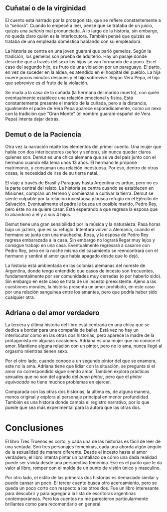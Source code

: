  ## Cuñataí o de la virginidad
 
El cuento está narrado por la protagonista, que se refiere constantemente a la “señorá”. Cuando lo empecé a leer, pensé que se trataba de un juicio, quizás una *señoría* mal pronunciada. A lo largo de la historia, sin embargo, no queda claro quién es la interlocutora. También pensé que quizás se trataba de una empleada doméstica hablando con su empleadora. 
 
La historia se centra en una joven guaraní que parió gemelos. Según la tradición, los gemelos son prueba de adulterio. Hay un pasaje donde describe que a través del sexo los hijos se van formando de a poco. En el caso del segundo hijo, es fruto de una violación por un paraguayo. El parto, en vez de suceder en la aldea, es atendido en el hospital del pueblo. La hija muere pocos minutos después y el hijo sobrevive. Según Vera Pepa, el hijo que sobrevive es el fruto de la violación. 

Se muda a la casa de la cuñada (la hermana del marido muerto), con quién eventualmente establece una relación emocional y física. Está constantemente presente el marido de la cuñada, pero a la distancia, igualmente el padre de Vera Pepa aparece esporádicamente, como un nexo con la tradición que “Gran Monte” (el nombre guaraní-español de Vera Pepa) intenta dejar detrás. 

## Demut o de la Paciencia
Otra vez la narración repite los elementos del primer cuento. Una mujer que habla con dos interlocutores (señor y señora), sin nunca quedar claros quienes son. Demut es una chica alemana que se va del país junto con el hermano cuando ella tenía unos 13 años. El hermano le propone matrimonio, y consuman una relación incestuosa. Por eso, dentro de otras cosas, le necesidad de irse de su tierra natal. 

El viaje a través de Brasil y Paraguay hasta Argentina es arduo, pero no es la parte central del relato. La historia se centra cuando se establecen en Misiones, compran un terreno y comienzan a cultivar la tierra. Demut se siente culpable por la relación incestuosa y busca refugio en el Ejército de Salvación. Eventualmente el padre le busca un posible marido, Pedro Rey, pero éste no se quiere casar. Está esperando a que regresa la esposa que lo abandonó a él y a sus 4 hijos. 

Demut tiene una gran sensibilidad por la música y la naturaleza. Pasa horas bajo un jazmín, que es su refugio. Intentará volver a Alemania, cuando el hermano se junta con una muchacha, Rosa, y la esposa de Pedro Rey regresa embarazada a la casa. Sin embargo no logrará llegar muy lejos y consigue trabajo en una casa. Eventualmente regresará a casarse con Pedro Rey, pero en la noche misma del casamiento se reencontrará con el hermano y sentirá el amor que había apagado desde que lo dejó. 

La historia está ambientada en las colonias alemanas del noreste de Argentina, donde tengo entendido que casos de incesto son frecuentes, fundamentalmente por ser comunidades muy cerradas (o por haberlo sido). Sin embargo en este caso se trata de un incesto preexistente. Ajeno a las cuestiones morales, la historia presenta un amor prohibido, en este caso por una relación sanguínea entre los amantes, pero que podría haber sido cualquier otra. 


## Adriana o del amor verdadero
La tercera y última historia del libro está centrada en una chica que se dedica a bordar para una compañía de ballet. Está vez no hay un interlocutor como en las otras dos historias, pero aparece la madre de la protagonista en algunas ocasiones. Adriana es una mujer que no conoce el amor. Mantiene alguna relación con un pintor, pero no lo ama, nunca llegó al orgasmo mientras tienen sexo. 

Por el otro lado, cuando conoce a un segundo pintor del que se enamora, este no la ama. Adriana tiene que lidiar con la situación, se pregunta si el amor no correspondido sigue siendo amor. También explora prácticas sexuales que no son del agrado del *buen pintor*, pero que el *pintor equivocado* no tiene muchos problemas en ejercer. 

Comparada con las otras dos historias, la última es, de alguna manera, menos original y explora al personaje principal en menor profundidad. También es una historia donde cambia el registro narrativo, por lo que puede que sea más experimental para la autora que las otras dos. 

# Conclusiones
El libro Tres Truenos es corto, y cada una de las historias es fácil de leer de una sentada. Son tres personajes femeninas, cada una aborda algún ángulo de la sexualidad de manera diferente. Desde el incesto hasta el amor verdadero, el libro intenta pintar un pantallazo de cómo una dada realidad puede ser vivida desde una perspectiva femenina. Ese es el punto que le da valor al libro, romper con el molde de un punto de visión único y masculino. 

Por otro lado, el estilo de las primeras dos historias es demasiado similar y puede cansar un poco. El tercer cuento busca otro acercamiento, pero se queda un poco corto con respecto a los otros dos. Fue un libro interesante para descubrir y para agregar a la lista de escritoras argentinas contemporáneas. Pero los cuentos no me parecieron particularmente brillantes como para recomendarlo en general. 